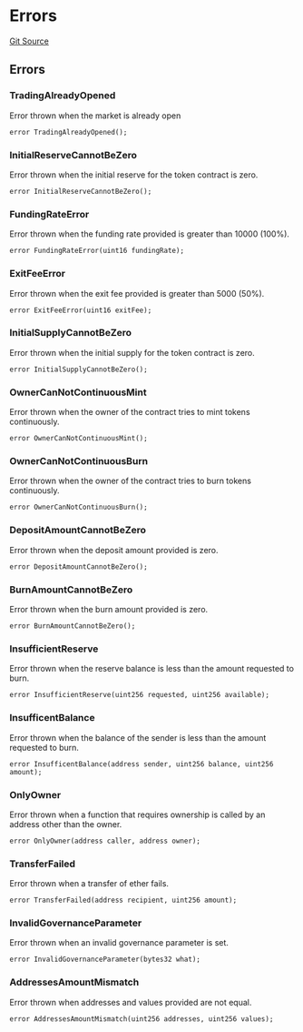 # Errors
[Git Source](https://github.com/DAObox/fantastic-spork/blob/37171c98e431882ac7150395fb59a9c8f7e87ee4/src/lib/Errors.sol)


## Errors
### TradingAlreadyOpened
Error thrown when the market is already open


```solidity
error TradingAlreadyOpened();
```

### InitialReserveCannotBeZero
Error thrown when the initial reserve for the token contract is zero.


```solidity
error InitialReserveCannotBeZero();
```

### FundingRateError
Error thrown when the funding rate provided is greater than 10000 (100%).


```solidity
error FundingRateError(uint16 fundingRate);
```

### ExitFeeError
Error thrown when the exit fee provided is greater than 5000 (50%).


```solidity
error ExitFeeError(uint16 exitFee);
```

### InitialSupplyCannotBeZero
Error thrown when the initial supply for the token contract is zero.


```solidity
error InitialSupplyCannotBeZero();
```

### OwnerCanNotContinuousMint
Error thrown when the owner of the contract tries to mint tokens continuously.


```solidity
error OwnerCanNotContinuousMint();
```

### OwnerCanNotContinuousBurn
Error thrown when the owner of the contract tries to burn tokens continuously.


```solidity
error OwnerCanNotContinuousBurn();
```

### DepositAmountCannotBeZero
Error thrown when the deposit amount provided is zero.


```solidity
error DepositAmountCannotBeZero();
```

### BurnAmountCannotBeZero
Error thrown when the burn amount provided is zero.


```solidity
error BurnAmountCannotBeZero();
```

### InsufficientReserve
Error thrown when the reserve balance is less than the amount requested to burn.


```solidity
error InsufficientReserve(uint256 requested, uint256 available);
```

### InsufficentBalance
Error thrown when the balance of the sender is less than the amount requested to burn.


```solidity
error InsufficentBalance(address sender, uint256 balance, uint256 amount);
```

### OnlyOwner
Error thrown when a function that requires ownership is called by an address other than the owner.


```solidity
error OnlyOwner(address caller, address owner);
```

### TransferFailed
Error thrown when a transfer of ether fails.


```solidity
error TransferFailed(address recipient, uint256 amount);
```

### InvalidGovernanceParameter
Error thrown when an invalid governance parameter is set.


```solidity
error InvalidGovernanceParameter(bytes32 what);
```

### AddressesAmountMismatch
Error thrown when addresses and values provided are not equal.


```solidity
error AddressesAmountMismatch(uint256 addresses, uint256 values);
```

